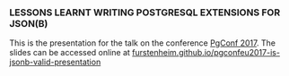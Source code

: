 ### LESSONS LEARNT WRITING POSTGRESQL EXTENSIONS FOR JSON(B)
This is the presentation for the talk on the conference [PgConf 2017](https://www.postgresql.eu/events/schedule/pgconfeu2017/session/1619-lessons-learnt-writing-postgresql-extensions-for-jsonb/). The slides can be accessed online at [furstenheim.github.io/pgconfeu2017-is-jsonb-valid-presentation](https://furstenheim.github.io/pgconfeu2017-is-jsonb-valid-presentation/)